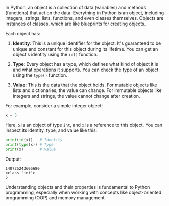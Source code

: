In Python, an object is a collection of data (variables) and methods (functions) that act on the data. Everything in Python is an object, including integers, strings, lists, functions, and even classes themselves. Objects are instances of classes, which are like blueprints for creating objects. 

Each object has:

1. **Identity**: This is a unique identifier for the object. It's guaranteed to be unique and constant for this object during its lifetime. You can get an object's identity using the `id()` function.

2. **Type**: Every object has a type, which defines what kind of object it is and what operations it supports. You can check the type of an object using the `type()` function.

3. **Value**: This is the data that the object holds. For mutable objects like lists and dictionaries, the value can change. For immutable objects like integers and strings, the value cannot change after creation.

For example, consider a simple integer object:

```python
x = 5
```

Here, `5` is an object of type `int`, and `x` is a reference to this object. You can inspect its identity, type, and value like this:

```python
print(id(x))   # Identity
print(type(x)) # Type
print(x)       # Value
```

Output:
```
140725243605680
<class 'int'>
5
```

Understanding objects and their properties is fundamental to Python programming, especially when working with concepts like object-oriented programming (OOP) and memory management.